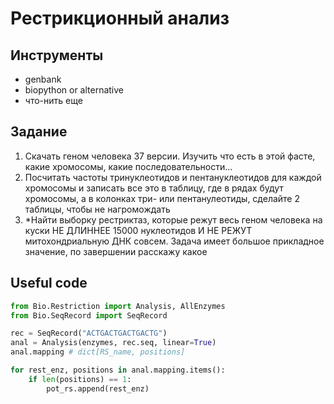 # Рестрикционный анализ

## Инструменты

- genbank
- biopython or alternative
- что-нить еще

## Задание

1. Скачать геном человека 37 версии. Изучить что есть в этой фасте, какие хромосомы, какие последовательности...
2. Посчитать частоты тринуклеотидов и пентануклеотидов для каждой хромосомы и записать все это в таблицу, где в рядах будут хромосомы, а в колонках три- или пентанулеотиды, сделайте 2 таблицы, чтобы не нагромождать
3. *Найти выборку рестриктаз, которые режут весь геном человека на куски НЕ ДЛИННЕЕ 15000 нуклеотидов И НЕ РЕЖУТ митохондриальную ДНК совсем. Задача имеет большое прикладное значение, по завершении расскажу какое

## Useful code

```python
from Bio.Restriction import Analysis, AllEnzymes
from Bio.SeqRecord import SeqRecord

rec = SeqRecord("ACTGACTGACTGACTG")
anal = Analysis(enzymes, rec.seq, linear=True)
anal.mapping # dict[RS_name, positions]

for rest_enz, positions in anal.mapping.items():
    if len(positions) == 1:
        pot_rs.append(rest_enz)
```

